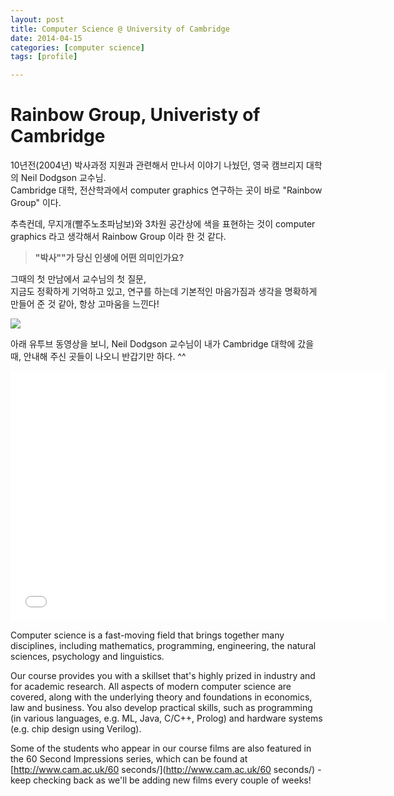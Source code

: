 ```yaml
---
layout: post
title: Computer Science @ University of Cambridge
date: 2014-04-15
categories: [computer science]
tags: [profile]

---
```


# Rainbow Group, Univeristy of Cambridge

10년전(2004년) 박사과정 지원과 관련해서 만나서 이야기 나눴던, 영국 캠브리지 대학의 Neil Dodgson 교수님.   
Cambridge 대학, 전산학과에서 computer graphics 연구하는 곳이 바로 "Rainbow Group" 이다. 

추측컨데, 무지개(빨주노초파남보)와 3차원 공간상에 색을 표현하는 것이 computer graphics 라고 생각해서 Rainbow Group 이라 한 것 같다.

> **"박사""가 당신 인생에 어떤 의미인가요?**


그때의 첫 만남에서 교수님의 첫 질문,  
지금도 정확하게 기억하고 있고, 연구를 하는데 기본적인 마음가짐과 생각을 명확하게 만들어 준 것 같아, 항상 고마움을 느낀다!


![](http://sungsoo.github.com/images/cambridge.jpg)

아래 유투브 동영상을 보니, Neil Dodgson 교수님이 내가 Cambridge 대학에 갔을 때, 안내해 주신 곳들이 나오니 반갑기만 하다. ^^

<iframe width="600" height="400" src="//www.youtube.com/embed/H7hV86PC4hc" frameborder="0" allowfullscreen></iframe>

Computer science is a fast-moving field that brings together many disciplines, including mathematics, programming, engineering, the natural sciences, psychology and linguistics. 

Our course provides you with a skillset that's highly prized in industry and for academic research. All aspects of modern computer science are covered, along with the underlying theory and foundations in economics, law and business. You also develop practical skills, such as programming (in various languages, e.g. ML, Java, C/C++, Prolog) and hardware systems (e.g. chip design using Verilog).

Some of the students who appear in our course films are also featured in the 60 Second Impressions series, which can be found at [http://www.cam.ac.uk/60 seconds/](http://www.cam.ac.uk/60 seconds/) - keep checking back as we'll be adding new films every couple of weeks!